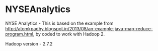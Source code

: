 # NYSEAnalytics
NYSE Analytics - This is based on the example from http://atomkpadhy.blogspot.in/2013/08/an-example-java-map-reduce-program.html, by coded to work with Hadoop 2.

Hadoop version - 2.7.2
